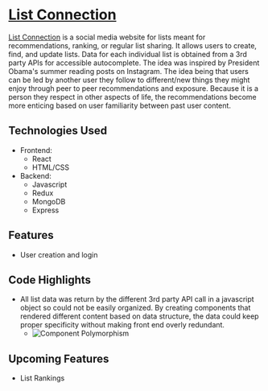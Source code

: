 # [List Connection](https://github.com/kv2461/list-connection)

 
 
[List Connection](https://github.com/kv2461/list-connection) is a social media website for lists meant for recommendations, ranking, or regular list sharing. It allows users to create, find, and update lists. Data for each individual list is obtained from a 3rd party APIs for accessible autocomplete. The idea was inspired by President Obama's summer reading posts on Instagram. The idea being that users can be led by another user they follow to different/new things they might enjoy through peer to peer recommendations and exposure. Because it is a person they respect in other aspects of life, the recommendations become more enticing based on user familiarity between past user content. 
 
 ## Technologies Used
   * Frontend:
     * React
     * HTML/CSS
   * Backend:
     * Javascript
     * Redux
     * MongoDB
     * Express
   
## Features
  * User creation and login
<!--     * ![login](https://login.gif) -->
 
## Code Highlights
  * All list data was return by the different 3rd party API call in a javascript object so could not be easily organized. By creating components that rendered different content based on data structure, the data could keep proper specificity without making front end overly redundant.
    * ![Component Polymorphism](https://user.png)

 
 ## Upcoming Features
   * List Rankings



